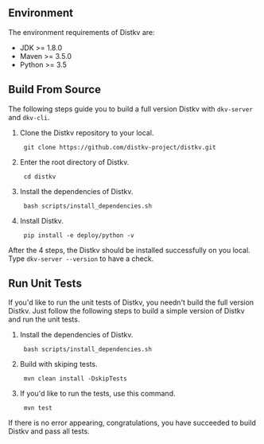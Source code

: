 ## Environment
The environment requirements of Distkv are:

- JDK >= 1.8.0
- Maven >= 3.5.0
- Python >= 3.5

## Build From Source
The following steps guide you to build a full version Distkv with `dkv-server` and `dkv-cli`.

1. Clone the Distkv repository to your local.

        git clone https://github.com/distkv-project/distkv.git
    
2. Enter the root directory of Distkv.

        cd distkv

3. Install the dependencies of Distkv.
        
        bash scripts/install_dependencies.sh
        
        
4. Install Distkv.

        pip install -e deploy/python -v
        

After the 4 steps, the Distkv should be installed successfully on you local. Type `dkv-server --version` to have a check.


## Run Unit Tests
If you'd like to run the unit tests of Distkv, you needn't build the full version Distkv. Just follow the following steps to build a simple version of Distkv and run the unit tests.

1. Install the dependencies of Distkv.
        
        bash scripts/install_dependencies.sh
        
2. Build with skiping tests.

        mvn clean install -DskipTests

3. If you'd like to run the tests, use this command.

        mvn test

If there is no error appearing, congratulations, you have succeeded to build Distkv and pass all tests.
